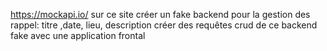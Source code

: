 https://mockapi.io/
sur ce site créer un fake backend pour la gestion des rappel: 
titre ,date, lieu, description
créer des requêtes crud de ce backend fake avec une application frontal